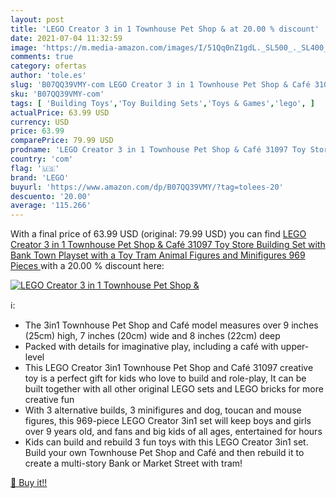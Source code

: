 ```yaml
---
layout: post
title: 'LEGO Creator 3 in 1 Townhouse Pet Shop & at 20.00 % discount'
date: 2021-07-04 11:32:59
image: 'https://m.media-amazon.com/images/I/51Qq0nZ1gdL._SL500_._SL400_.jpg'
comments: true
category: ofertas
author: 'tole.es'
slug: 'B07QQ39VMY-com LEGO Creator 3 in 1 Townhouse Pet Shop & Café 31097 Toy...'
sku: 'B07QQ39VMY-com'
tags: [ 'Building Toys','Toy Building Sets','Toys & Games','lego', ]
actualPrice: 63.99 USD
currency: USD
price: 63.99
comparePrice: 79.99 USD
prodname: 'LEGO Creator 3 in 1 Townhouse Pet Shop & Café 31097 Toy Store Building Set with Bank  Town Playset with a Toy Tram  Animal Figures and Minifigures  969 Pieces '
country: 'com'
flag: '🇺🇸'
brand: 'LEGO'
buyurl: 'https://www.amazon.com/dp/B07QQ39VMY/?tag=tolees-20'
descuento: '20.00'
average: '115.266'
---
```


With a final price of 63.99 USD (original: 79.99 USD) you can find [LEGO Creator 3 in 1 Townhouse Pet Shop & Café 31097 Toy Store Building Set with Bank  Town Playset with a Toy Tram  Animal Figures and Minifigures  969 Pieces ](https://www.amazon.com/dp/B07QQ39VMY/?tag=tolees-20) with a  20.00 % discount here:

[![LEGO Creator 3 in 1 Townhouse Pet Shop &](https://m.media-amazon.com/images/I/51Qq0nZ1gdL._SL500_._SL400_.jpg)](https://www.amazon.com/dp/B07QQ39VMY/?tag=tolees-20)

ℹ️:

- The 3in1 Townhouse Pet Shop and Café model measures over 9 inches (25cm) high, 7 inches (20cm) wide and 8 inches (22cm) deep
- Packed with details for imaginative play, including a café with upper-level
- This LEGO Creator 3in1 Townhouse Pet Shop and Café 31097 creative toy is a perfect gift for kids who love to build and role-play, It can be built together with all other original LEGO sets and LEGO bricks for more creative fun
- With 3 alternative builds, 3 minifigures and dog, toucan and mouse figures, this 969-piece LEGO Creator 3in1 set will keep boys and girls over 9 years old, and fans and big kids of all ages, entertained for hours
- Kids can build and rebuild 3 fun toys with this LEGO Creator 3in1 set. Build your own Townhouse Pet Shop and Café and then rebuild it to create a multi-story Bank or Market Street with tram!

[🛒 Buy it!!](https://www.amazon.com/dp/B07QQ39VMY/?tag=tolees-20)
